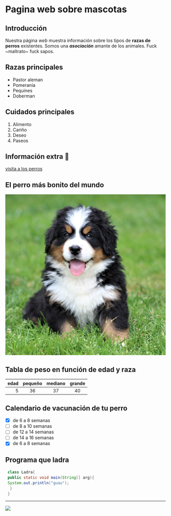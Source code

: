 # Pagina web sobre mascotas

## Introducción
Nuestra página _web_ muestra información sobre los tipos de **razas de perros** existentes. Somos una **_asociación_** amante de los animales. Fuck ~maltrato~ fuck sapos.
## Razas principales
* Pastor aleman
* Pomerania
* Pequines
* Doberman

## Cuidados principales

1. Alimento
2. Cariño
3. Deseo
4. Paseos

## Información extra :dog:
[visita a los perros](https://es.wikipedia.org/wiki/Canis_familiaris)

## El perro más bonito del mundo

![alt](berna.jpg)

## Tabla de peso en función de edad y raza
 |edad | pequeño | mediano | grande |
 |----:|:------:|:--------:|:----:|
 |5|36|37|40|

## Calendario de vacunación de tu perro

- [x] de 6 a 8 semanas
- [ ] de 8 a 10 semanas
- [ ] de 12 a 14 semanas
- [ ] de 14 a 16 semanas
- [x] de 6 a 8 semanas

## Programa que ladra
```java
 class Ladra{
 public static void main(String[] arg){
 System.out.println("guau");
  }
 }
 ```
 
 ---
 
 <img width="70" src=" https://www.zooplus.es/magazine/wp-content/uploads/2017/10/Mi-perro-ladra-mucho"/>
